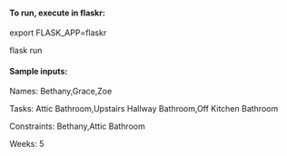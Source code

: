 #### To run, execute in flaskr:

export FLASK_APP=flaskr

flask run

#### Sample inputs:

Names: Bethany,Grace,Zoe

Tasks: Attic Bathroom,Upstairs Hallway Bathroom,Off Kitchen Bathroom

Constraints: Bethany,Attic Bathroom

Weeks: 5  
